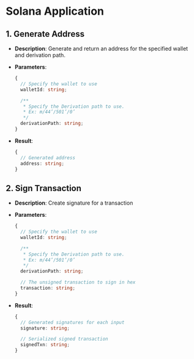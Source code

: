 # Solana Application

## 1. Generate Address

- **Description**: Generate and return an address for the specified wallet and derivation path.
- **Parameters**:

  ```ts
  {
    // Specify the wallet to use
    walletId: string;

    /**
     * Specify the Derivation path to use.
     * Ex: m/44’/501’/0’
     */
    derivationPath: string;
  }
  ```

- **Result**:
  ```ts
  {
    // Generated address
    address: string;
  }
  ```

## 2. Sign Transaction

- **Description**: Create signature for a transaction
- **Parameters**:

  ```ts
  {
    // Specify the wallet to use
    walletId: string;

    /**
     * Specify the Derivation path to use.
     * Ex: m/44’/501’/0’
     */
    derivationPath: string;

    // The unsigned transaction to sign in hex
    transaction: string;
  }
  ```

- **Result**:

  ```ts
  {
    // Generated signatures for each input
    signature: string;

    // Serialized signed transaction
    signedTxn: string;
  }
  ```
